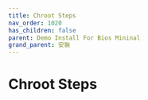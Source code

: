 ```yaml
---
title: Chroot Steps
nav_order: 1020
has_children: false
parent: Demo Install For Bios Mininal
grand_parent: 安裝
---
```



# Chroot Steps
